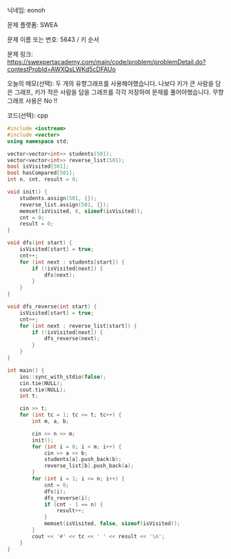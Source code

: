 닉네임: eonoh

문제 플랫폼: SWEA

문제 이름 또는 번호: 5643 / 키 순서

문제 링크: https://swexpertacademy.com/main/code/problem/problemDetail.do?contestProbId=AWXQsLWKd5cDFAUo

오늘의 메모(선택): 두 개의 유향그래프를 사용해야했습니다. 나보다 키가 큰 사람을 담은 그래프, 키가 작은 사람을 담을 그래프를 각각 저장하여 문제를 풀어야했습니다. 무향그래프 사용은 No !!

코드(선택): cpp

```cpp
#include <iostream>
#include <vector>
using namespace std;

vector<vector<int>> students(501);
vector<vector<int>> reverse_list(501);
bool isVisited[501];
bool hasCompared[501];
int n, cnt, result = 0;

void init() {
	students.assign(501, {});
	reverse_list.assign(501, {});
	memset(isVisited, 0, sizeof(isVisited));
	cnt = 0;
	result = 0;
}

void dfs(int start) {
	isVisited[start] = true;
	cnt++;
	for (int next : students[start]) {
		if (!isVisited[next]) {
			dfs(next);
		}
	}
}

void dfs_reverse(int start) {
	isVisited[start] = true;
	cnt++;
	for (int next : reverse_list[start]) {
		if (!isVisited[next]) {
			dfs_reverse(next);
		}
	}
}

int main() {
	ios::sync_with_stdio(false);
	cin.tie(NULL);
	cout.tie(NULL);
	int t;

	cin >> t;
	for (int tc = 1; tc <= t; tc++) {
		int m, a, b;

		cin >> n >> m;
		init();
		for (int i = 0; i < m; i++) {
			cin >> a >> b;
			students[a].push_back(b);
			reverse_list[b].push_back(a);
		}
		for (int i = 1; i <= n; i++) {
			cnt = 0;
			dfs(i);
			dfs_reverse(i);
			if (cnt - 1 == n) {
				result++;
			}
			memset(isVisited, false, sizeof(isVisited));
		}
		cout << '#' << tc << ' ' << result << '\n';
	}
}
```
